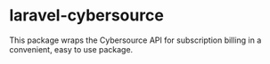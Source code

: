 laravel-cybersource
===================
This package wraps the Cybersource API for subscription billing in a convenient, easy to use package.


